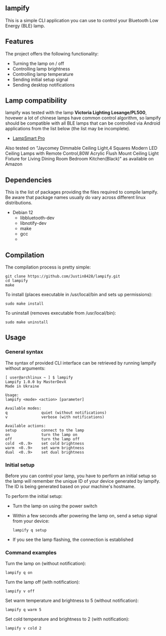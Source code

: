 ## lampify
This is a simple CLI application you can use to control your Bluetooth Low Energy (BLE) lamp.

## Features
The project offers the following functionality:
- Turning the lamp on / off
- Controlling lamp brightness
- Controlling lamp temperature
- Sending initial setup signal
- Sending desktop notifications

## Lamp compatibility
lampify was tested with the lamp **Victoria Lighting Losange/PL500**, hovewer a lot of chinese lamps have common control algorithm, so lampify should be compatible with all BLE lamps that can be controlled via Android applications from the list below (the list may be incomplete).

  - [LampSmart Pro](https://play.google.com/store/apps/details?id=com.jingyuan.lamp)

Also tested on "Jaycomey Dimmable Ceiling Light,4 Squares Modern LED Ceiling Lamps with Remote Control,80W Acrylic Flush Mount Ceiling Light Fixture for Living Dining Room Bedroom Kitchen(Black)" as available on Amazon

## Dependencies
This is the list of packages providing the files required to compile lampify. Be aware that package names usually do vary across different linux distributions.

- Debian 12
  - libbluetooth-dev
  - libnotify-dev
  - make
  - gcc
  - 

## Compilation
The compilation process is pretty simple:
```
git clone https://github.com/Justin8428/lampify.git
cd lampify
make
```
To install (places executable in /usr/local/bin and sets up permissions):
```
sudo make install
```

To uninstall (removes executable from /usr/local/bin):
```
sudo make uninstall
```

## Usage
### General syntax
The syntax of provided CLI interface can be retrieved by running lampify without arguments:
```
[ user@archlinux ~ ] $ lampify                                                                               
Lampify 1.0.0 by MasterDevX
Made in Ukraine

Usage:
lampify <mode> <action> [parameter]

Available modes:
q               quiet (without notifications)
v               verbose (with notifications)

Available actions:
setup           connect to the lamp
on              turn the lamp on
off             turn the lamp off
cold  <0..9>    set cold brightness
warm  <0..9>    set warm brightness
dual  <0..9>    set dual brightness

```

### Initial setup
Before you can control your lamp, you have to perform an initial setup so the lamp will remember the unique ID of your device generated by lampify. The ID is being generated based on your machine's hostname.

To perform the initial setup:
- Turn the lamp on using the power switch
- Within a few seconds after powering the lamp on, send a setup signal from your device:

  ```
  lampify q setup
  ```
- If you see the lamp flashing, the connection is established

### Command examples
Turn the lamp on (without notification):
```
lampify q on
```

Turn the lamp off (with notification):
```
lampify v off
```

Set warm temperature and brightness to 5 (without notification):
```
lampify q warm 5
```

Set cold temperature and brightness to 2 (with notification):
```
lampify v cold 2
```
